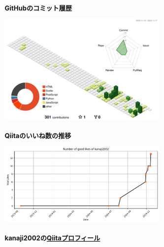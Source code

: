 ## GitHubのコミット履歴
![](./profile-3d-contrib/profile-green-animate.svg)


## Qiitaのいいね数の推移
![Qiita Likes Graph](/output.png)


## kanaji2002の[Qiitaプロフィール](https://qiita.com/kanaji2002)
